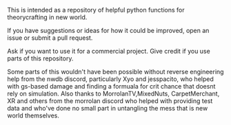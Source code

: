 This is intended as a repository of helpful python functions for theorycrafting in new world.


If you have suggestions or ideas for how it could be improved, open an issue or submit a pull request.




Ask if you want to use it for a commercial project.
Give credit if you use parts of this repository.

Some parts of this wouldn't have been possible without reverse engineering help from the nwdb discord, particularly Xyo and jesspacito, who helped with gs-based damage and finding a formuala for crit chance that doesnt rely on simulation.
Also thanks to MorrolanTV,MixedNuts, CarpetMerchant, XR and others from the morrolan discord who helped with providing test data and who've done no small part in untangling the mess that is new world themselves.





